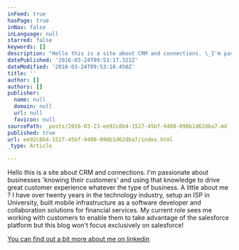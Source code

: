 ```yaml
---
inFeed: true
hasPage: true
inNav: false
inLanguage: null
starred: false
keywords: []
description: "Hello this is a site about CRM and connections. \_I'm passionate about businesses 'knowing their customers' and using that knowledge to drive great customer experience whatever the type of business. \_A little about me ? \_I have over twenty years in the technology industry, setup an ISP in University, built mobile infrastructure as a software developer and collaboration solutions for financial services. \_My current role sees me working with customers to enable them to take advantage of the salesforce platform but this blog won't focus exclusively on salesforce!"
datePublished: '2016-03-24T09:53:17.321Z'
dateModified: '2016-03-24T09:53:10.450Z'
title: ''
author: []
authors: []
publisher:
  name: null
  domain: null
  url: null
  favicon: null
sourcePath: _posts/2016-03-23-ee92c8b4-1527-45bf-9400-096b1d62dba7.md
published: true
url: ee92c8b4-1527-45bf-9400-096b1d62dba7/index.html
_type: Article

---
```

Hello this is a site about CRM and connections.  I'm passionate about businesses 'knowing their customers' and using that knowledge to drive great customer experience whatever the type of business.  A little about me ?  I have over twenty years in the technology industry, setup an ISP in University, built mobile infrastructure as a software developer and collaboration solutions for financial services.  My current role sees me working with customers to enable them to take advantage of the salesforce platform but this blog won't focus exclusively on salesforce!

[You can find out a bit more about me on linkedin][0]


[0]: https://www.linkedin.com/in/niallmurphy